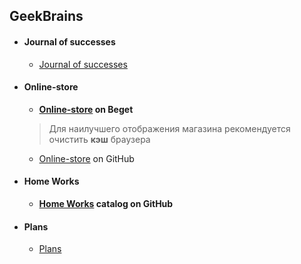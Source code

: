 ## GeekBrains
 *   #### Journal of successes
        * [Journal of successes](http://g98265di.beget.tech/Journal%20of%20successes/Journal%20of%20successes.html "Journal of successes")
 *   #### Online-store
        * **[Online-store](http://g98265di.beget.tech/ "Tehno-market") on Beget**
        >Для наилучшего отображения магазина рекомендуется очистить **кэш** браузера
        * [Online-store](https://github.com/BigGeekBrain/Geek-test/tree/master/Online-store/ "Tehno-market") on GitHub
 *   #### Home Works
        * **[Home Works](https://github.com/BigGeekBrain/Geek-test/tree/master/Courses/HTML-CSS/HomeWork/ "HomeWork") catalog on GitHub**

 *   #### Plans
        * [Plans](http://g98265di.beget.tech/Plans/Plans.html "Plans")
        
